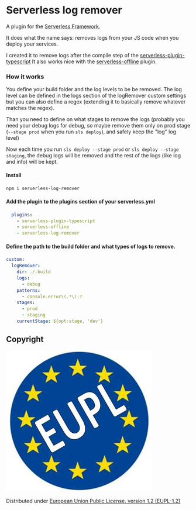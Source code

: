 # Serverless log remover
A plugin for the [Serverless Framework](https://serverless.com/).

It does what the name says: removes logs from your JS code when you deploy your services.

I created it to remove logs after the compile step of the [serverless-plugin-typescript](https://github.com/prismagraphql/serverless-plugin-typescript)
It also works nice with the [serverless-offline](https://github.com/dherault/serverless-offline) plugin.

### How it works
You define your build folder and the log levels to be be removed. The log level can be defined in the logs section of the logRemover custom settings but you can also define a regex (extending it to basically remove whatever matches the regex).

Than you need to define on what stages to remove the logs (probably you need your debug logs for debug, so maybe remove them only on prod stage (`--stage prod` when you run `sls deploy`), and safely keep the "log" log level)

Now each time you run `sls deploy --stage prod` or `sls deploy --stage staging`, the debug logs will be removed and the rest of the logs (like log and info) will be kept.

#### Install

`npm i serverless-log-remover`

#### Add the plugin to the plugins section of your serverless.yml
```yml
  plugins:
    - serverless-plugin-typescript
    - serverless-offline
    - serverless-log-remover
```
#### Define the path to the build folder and what types of logs to remove.
```yml
custom:
  logRemover:
    dir: ./.build
    logs:
      - debug
    patterns:
      - console.error\(.*\);?
    stages:
      - prod
      - staging
    currentStage: ${opt:stage, 'dev'}
```

## Copyright
![alt text](eupl.jpg)

Distributed under [European Union Public License, version 1.2 (EUPL-1.2)](https://opensource.org/licenses/EUPL-1.1)
